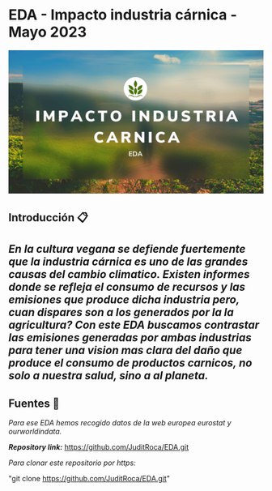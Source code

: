 # EDA - Impacto  industria cárnica - Mayo 2023
![EDA](Data/portada_EDA.jpg)

## Introducción 📋

_En la cultura vegana se defiende fuertemente que la industria cárnica es uno de las
grandes causas del cambio climatico. Existen informes donde se refleja el consumo de recursos y 
las emisiones que produce dicha industria pero, cuan dispares son a los generados por 
la la agricultura?_
_Con este EDA buscamos contrastar las emisiones generadas por ambas industrias para tener una vision mas clara del daño que produce el consumo de productos carnicos, no solo a nuestra salud, sino a al planeta._
----------


## Fuentes 📖
_Para ese EDA hemos recogido datos de la web europea eurostat y ourworldindata._

***Repository link:*** https://github.com/JuditRoca/EDA.git

*Para clonar este repositorio por https:*

"git clone https://github.com/JuditRoca/EDA.git"
